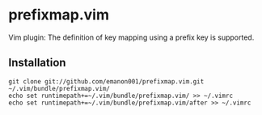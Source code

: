 # prefixmap.vim
Vim plugin: The definition of key mapping using a prefix key is supported.

## Installation
    git clone git://github.com/emanon001/prefixmap.vim.git ~/.vim/bundle/prefixmap.vim/
    echo set runtimepath+=~/.vim/bundle/prefixmap.vim/ >> ~/.vimrc
    echo set runtimepath+=~/.vim/bundle/prefixmap.vim/after >> ~/.vimrc

